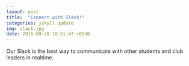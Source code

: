 ```yaml
---
layout: post
title:  "Connect with Slack!"
categories: jekyll update
img: slack.jpg
date: 2016-09-20 10:51:47 +0530
---
```

Our Slack is the best way to communicate with other students and club leaders in realtime.
